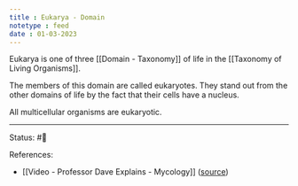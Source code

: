 ```yaml
---
title : Eukarya - Domain
notetype : feed
date : 01-03-2023
---
```


Eukarya is one of three [[Domain - Taxonomy]] of life in the [[Taxonomy of Living Organisms]].

The members of this domain are called eukaryotes. They stand out from the other domains of life by the fact that their cells have a nucleus.

All multicellular organisms are eukaryotic.

-----

Status: #🌱 

References:
- [[Video - Professor Dave Explains - Mycology]] ([source](https://www.youtube.com/watch?v=wqKNm_evkYA&list=PLybg94GvOJ9Hyyv_MD2Y7OPFxhnrKFsD6&ab_channel=ProfessorDaveExplains))
